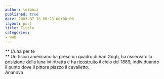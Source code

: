 ```yaml
---
author: leibniz
published: true
date: 2003-07-16 06:28:00+00:00
layout: post
title: Titolo
categories:
- web
---
```


 ** L'una per te   
** Un fisico americano ha preso un quadro di Van Gogh, ha osservato la posizione della luna ivi ritratta e ha  [ ricostruito ](http://www.ananova.com/news/story/sm_800181.html)il cielo del 1889, individuando il punto dove il pittore piazzo il cavalletto.   
Ananova
